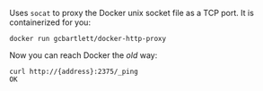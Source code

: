 Uses `socat` to proxy the Docker unix socket file as a TCP port. It is containerized for you:

```
docker run gcbartlett/docker-http-proxy
```

Now you can reach Docker the *old* way:

```
curl http://{address}:2375/_ping
OK
```
